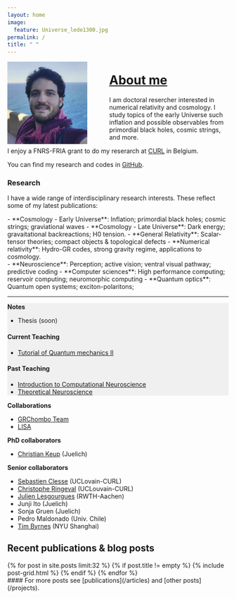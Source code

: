 ```yaml
---
layout: home
image:
  feature: Universe_lede1300.jpg
permalink: /
title: " "
---
```


<img style="float: left; padding-right:50px;" src="images/cjoana.png">



# [About me](/about)



I am doctoral resercher interested in numerical relativity and cosmology. I study topics of the early Universe such inflation and possible observables from primordial black holes, cosmic strings, and more. 

I enjoy a FNRS-FRIA grant to do my reserarch at [CURL](https://curl.group) in Belgium. 
 
You can find my research and codes in [GitHub](https://github.com/cjoana).


### Research 

I have a wide range of interdisciplinary research interests. These reflect some of my latest publications:

<div class="inforow">
<div class="infocolumn" markdown="block">
- **Cosmology - Early Universe**: Inflation; primordial black holes; cosmic strings; graviational waves
- **Cosmology - Late Universe**: Dark energy; gravaitational backreactions; H0 tension.
- **General Relativity**: Scalar-tensor theories; compact objects & topological defects
- **Numerical relativity**: Hydro-GR codes, strong gravity regime, applications to cosmology. 
</div>
<div class="infocolumn" markdown="block">
- **Neuroscience**: Perception; active vision; ventral visual pathway; predictive coding
- **Computer sciences**: High performance computing; reservoir computing; neuromorphic computing
- **Quantum optics**: Quantum open systems; exciton-polaritons; 

</div>
</div> <!-- /.inforow -->

---

<div class="inforow">

<div class="infocolumn2" markdown="block" style="background-color: #F0F0F0;">
<h4 style="margin-top: 0.2em; margin-bottom: 0.0em;"> Notes </h4>

- Thesis (soon)


#### Current Teaching

- [Tutorial of Quantum mechanics II](https://uclouvain.be/en-cours-2019-lphys1342)

#### Past Teaching

- [Introduction to Computational Neuroscience](http://www.campus.rwth-aachen.de/rwth/all/abstractmodule.asp?gguid=0x792B4EBEDF13204790133F661F74473C&fieldgguid=0x6E27476F2282E446A1228419DDDB3892&tguid=0xEBB2D1C29613C04FBF47F82813B5A4E9) 
- [Theoretical Neuroscience](http://www.campus.rwth-aachen.de/rwth/all/abstractmodule.asp?objgguid=0xCFA5A28AEF56A9419F5430D5A03AB043&object=event&gguid=0x21ECCFFBBC4BDE41AF97A38C435E6761&fieldgguid=&tguid=0xEBB2D1C29613C04FBF47F82813B5A4E9)


</div>
<div class="infocolumnR" markdown="block">
<h4 style="margin-top: 0.2em; margin-bottom: 0.0em;"> Collaborations</h4>

- [GRChombo Team](http://www.grchombo.org/collaborators) 
- [LISA](https://www.elisascience.org/)

<h4 style="margin-top: 0.2em; margin-bottom: 0.0em;"> PhD collaborators </h4>


- [Christian Keup](https://www.fz-juelich.de/SharedDocs/Personen/INM/INM-6/EN/staff/Keup_Christian.html?nn=724694) (Juelich)


<h4 style="margin-top: 0.2em; margin-bottom: 0.0em;"> Senior collaborators </h4>


- [Sebastien Clesse](https://curl.group/members/clesse.html) (UCLovain-CURL)
- [Christophe Ringeval](https://curl.group/members/chris.html) (UCLouvain-CURL)
- [Julien Lesgourgues](https://lesgourg.github.io/presentation.html) (RWTH-Aachen)
- Junji Ito (Juelich)
- Sonja Gruen (Juelich)
- Pedro Maldonado (Univ. Chile)
- [Tim Byrnes](http://nyu.timbyrnes.net/) (NYU Shanghai)

</div>
</div> <!-- /.inforow -->


## Recent publications & blog posts

<div class="tiles">
{% for post in site.posts limit:32 %}
   {% if post.title != empty %}	
	{% include post-grid.html %}
   {% endif %}
{% endfor %}
</div><!-- /.tiles -->

<div style="float:right" markdown="block">
#### For more posts see [publications](/articles) and [other posts](/projects).
</div>


